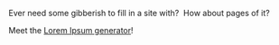 Ever need some gibberish to fill in a site with?  How about pages of
it? 

Meet the [Lorem Ipsum generator](http://www.lipsum.com/)!
